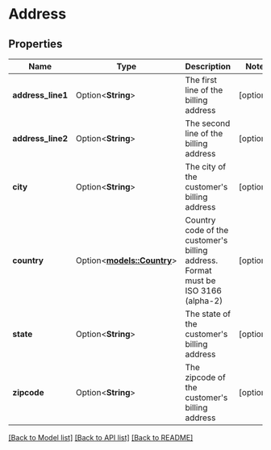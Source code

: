 # Address

## Properties

Name | Type | Description | Notes
------------ | ------------- | ------------- | -------------
**address_line1** | Option<**String**> | The first line of the billing address | [optional]
**address_line2** | Option<**String**> | The second line of the billing address | [optional]
**city** | Option<**String**> | The city of the customer's billing address | [optional]
**country** | Option<[**models::Country**](Country.md)> | Country code of the customer's billing address. Format must be ISO 3166 (alpha-2) | [optional]
**state** | Option<**String**> | The state of the customer's billing address | [optional]
**zipcode** | Option<**String**> | The zipcode of the customer's billing address | [optional]

[[Back to Model list]](../README.md#documentation-for-models) [[Back to API list]](../README.md#documentation-for-api-endpoints) [[Back to README]](../README.md)


